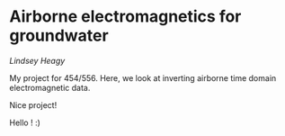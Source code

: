# Airborne electromagnetics for groundwater
_Lindsey Heagy_

My project for 454/556. Here, we look at inverting airborne time domain electromagnetic data.

Nice project!

Hello ! :)
